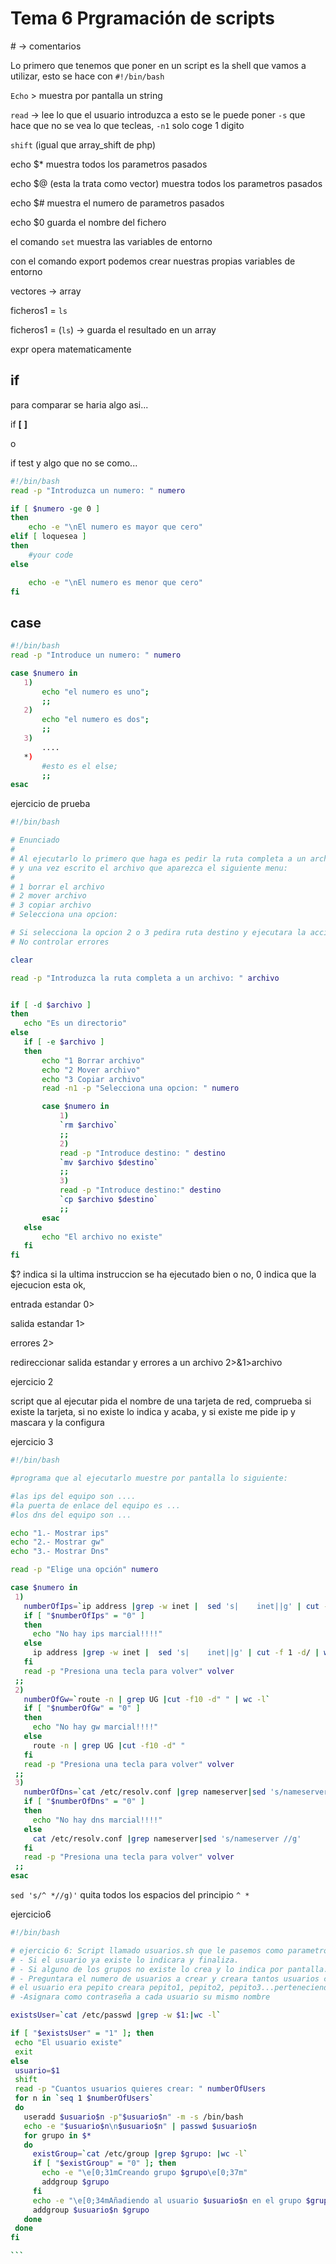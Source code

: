 # Tema 6 Prgramación de scripts

\# -> comentarios

Lo primero que tenemos que poner en un script es la shell que vamos a utilizar, esto se hace con `#!/bin/bash`

`Echo` > muestra por pantalla un string

`read` -> lee lo que el usuario introduzca
a esto se le puede poner `-s` que hace que no se vea lo que tecleas, `-n1` solo coge 1 digito

`shift` (igual que array_shift de php)

echo $* muestra todos los parametros pasados

echo $@ (esta la trata como vector) muestra todos los parametros pasados

echo $# muestra el numero de parametros pasados

echo $0 guarda el nombre del fichero

el comando ``set`` muestra las variables de entorno

con el comando export podemos crear nuestras propias variables de entorno

vectores -> array

ficheros1 = `ls`

ficheros1 = (`ls`) -> guarda el resultado en un array

expr opera matematicamente

## if

para comparar se haria algo asi...

if **[** **]**

o

if test y algo que no se como...

```bash
#!/bin/bash
read -p "Introduzca un numero: " numero

if [ $numero -ge 0 ]
then
	echo -e "\nEl numero es mayor que cero"
elif [ loquesea ]
then
	#your code
else

	echo -e "\nEl numero es menor que cero"
fi

```

## case

 ```bash
#!/bin/bash
read -p "Introduce un numero: " numero

case $numero in
	1)
		echo "el numero es uno";
		;;
	2)
		echo "el numero es dos";
		;;
	3)
		....
	*)
		#esto es el else;
		;;
esac

 ```

 ejercicio de prueba

 ```bash
#!/bin/bash

# Enunciado
#
# Al ejecutarlo lo primero que haga es pedir la ruta completa a un archivo
# y una vez escrito el archivo que aparezca el siguiente menu:
#
# 1 borrar el archivo
# 2 mover archivo
# 3 copiar archivo
# Selecciona una opcion:

# Si selecciona la opcion 2 o 3 pedira ruta destino y ejecutara la accion
# No controlar errores

clear

read -p "Introduzca la ruta completa a un archivo: " archivo


if [ -d $archivo ]
then
	echo "Es un directorio"
else
	if [ -e $archivo ]
	then
		echo "1 Borrar archivo"
		echo "2 Mover archivo"
		echo "3 Copiar archivo"
		read -n1 -p "Selecciona una opcion: " numero

		case $numero in
			1)
			`rm $archivo`
			;;
			2)
			read -p "Introduce destino: " destino
			`mv $archivo $destino`
			;;
			3)
			read -p "Introduce destino:" destino
			`cp $archivo $destino`
			;;
		esac
	else
		echo "El archivo no existe"
	fi
fi

 ```

 $? indica si la ultima instruccion se ha ejecutado bien o no, 0 indica que la ejecucion esta ok,

 entrada estandar 0>

 salida estandar 1>

 errores 2>

 redireccionar salida estandar y errores a un archivo 2>&1>archivo

 ejercicio 2


 script que al ejecutar pida el nombre de una tarjeta de red, comprueba si existe la tarjeta, si no existe lo indica y acaba, y si existe me pide ip y mascara y la configura

 ejercicio 3

 ```bash
#!/bin/bash

#programa que al ejecutarlo muestre por pantalla lo siguiente:

#las ips del equipo son ....
#la puerta de enlace del equipo es ...
#los dns del equipo son ...

echo "1.- Mostrar ips"
echo "2.- Mostrar gw"
echo "3.- Mostrar Dns"

read -p "Elige una opción" numero

case $numero in
  1)
    numberOfIps=`ip address |grep -w inet |  sed 's|    inet||g' | cut -f 1 -d/ | wc -l`
    if [ "$numberOfIps" = "0" ]
    then
      echo "No hay ips marcial!!!!"
    else
      ip address |grep -w inet |  sed 's|    inet||g' | cut -f 1 -d/ | wc -l
    fi
    read -p "Presiona una tecla para volver" volver
  ;;
  2)
    numberOfGw=`route -n | grep UG |cut -f10 -d" " | wc -l`
    if [ "$numberOfGw" = "0" ]
    then
      echo "No hay gw marcial!!!!"
    else
      route -n | grep UG |cut -f10 -d" "
    fi
    read -p "Presiona una tecla para volver" volver
  ;;
  3)
    numberOfDns=`cat /etc/resolv.conf |grep nameserver|sed 's/nameserver //g'`
    if [ "$numberOfDns" = "0" ]
    then
      echo "No hay dns marcial!!!!"
    else
      cat /etc/resolv.conf |grep nameserver|sed 's/nameserver //g'
    fi
    read -p "Presiona una tecla para volver" volver
  ;;
esac

 ```

 `sed 's/^ *//g)'` quita todos los espacios del principio `^ *`




 ejercicio6

 ````bash
#!/bin/bash

# ejercicio 6: Script llamado usuarios.sh que le pasemos como parametro el nombre de un usuario y los grupos a los que pertenecera dicho usuario. Y hara lo siguiente:
# - Si el usuario ya existe lo indicara y finaliza.
# - Si alguno de los grupos no existe lo crea y lo indica por pantalla.
# - Preguntara el numero de usuarios a crear y creara tantos usuarios como se haya indicado añadiendole al final del nombre un numero a cada uno. Ej: Si
# el usuario era pepito creara pepito1, pepito2, pepito3...perteneciendo todos ellos a los grupos indicados.
# -Asignara como contraseña a cada usuario su mismo nombre

existsUser=`cat /etc/passwd |grep -w $1:|wc -l`

if [ "$existsUser" = "1" ]; then
  echo "El usuario existe"
  exit
else
  usuario=$1
  shift
  read -p "Cuantos usuarios quieres crear: " numberOfUsers
  for n in `seq 1 $numberOfUsers`
  do
    useradd $usuario$n -p"$usuario$n" -m -s /bin/bash
    echo -e "$usuario$n\n$usuario$n" | passwd $usuario$n
    for grupo in $*
    do
      existGroup=`cat /etc/group |grep $grupo: |wc -l`
      if [ "$existGroup" = "0" ]; then
        echo -e "\e[0;31mCreando grupo $grupo\e[0;37m"
        addgroup $grupo
      fi
      echo -e "\e[0;34mAñadiendo al usuario $usuario$n en el grupo $grupoe[0;37m"
      addgroup $usuario$n $grupo
    done
  done
fi

 ```

